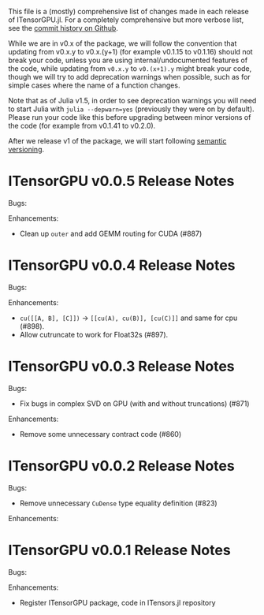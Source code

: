 This file is a (mostly) comprehensive list of changes made in each release of ITensorGPU.jl. For a completely comprehensive but more verbose list, see the [commit history on Github](https://github.com/ITensor/ITensors.jl/commits/main/ITensorGPU).

While we are in v0.x of the package, we will follow the convention that updating from v0.x.y to v0.x.(y+1) (for example v0.1.15 to v0.1.16) should not break your code, unless you are using internal/undocumented features of the code, while updating from `v0.x.y` to `v0.(x+1).y` might break your code, though we will try to add deprecation warnings when possible, such as for simple cases where the name of a function changes.

Note that as of Julia v1.5, in order to see deprecation warnings you will need to start Julia with `julia --depwarn=yes` (previously they were on by default). Please run your code like this before upgrading between minor versions of the code (for example from v0.1.41 to v0.2.0).

After we release v1 of the package, we will start following [semantic versioning](https://semver.org).

ITensorGPU v0.0.5 Release Notes
===============================

Bugs:

Enhancements:

- Clean up `outer` and add GEMM routing for CUDA (#887)

ITensorGPU v0.0.4 Release Notes
===============================

Bugs:

Enhancements:

- `cu([[A, B], [C]])` -> `[[cu(A), cu(B)], [cu(C)]]` and same for cpu (#898).
- Allow cutruncate to work for Float32s (#897).

ITensorGPU v0.0.3 Release Notes
===============================

Bugs:

- Fix bugs in complex SVD on GPU (with and without truncations) (#871)

Enhancements:

- Remove some unnecessary contract code (#860)

ITensorGPU v0.0.2 Release Notes
===============================

Bugs:

- Remove unnecessary `CuDense` type equality definition (#823)

Enhancements:

ITensorGPU v0.0.1 Release Notes
===============================

Bugs:

Enhancements:

- Register ITensorGPU package, code in ITensors.jl repository
